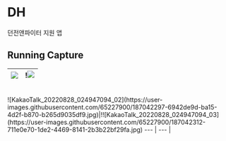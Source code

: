 # DH
던전앤파이터 지원 앱

## Running Capture
![](https://velog.velcdn.com/images/jeep_chief_14/post/25bc5a92-2e7f-4fd9-a438-05565d6cfa66/image.jpg)|!![](https://velog.velcdn.com/images/jeep_chief_14/post/f4976e02-867f-4c1d-8c2e-954e8d78713f/image.jpg)
--- | --- |
<br/>
![KakaoTalk_20220828_024947094_02](https://user-images.githubusercontent.com/65227900/187042297-6942de9d-ba15-4d2f-b870-b265d9035df9.jpg)|!![KakaoTalk_20220828_024947094_03](https://user-images.githubusercontent.com/65227900/187042312-711e0e70-1de2-4469-8141-2b3b22bf29fa.jpg)
--- | --- |
